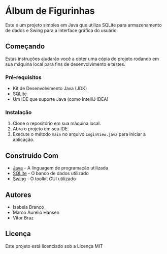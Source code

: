 # Álbum de Figurinhas 

Este é um projeto simples em Java que utiliza SQLite para armazenamento de dados e Swing para a interface gráfica do usuário.

## Começando

Estas instruções ajudarão você a obter uma cópia do projeto rodando em sua máquina local para fins de desenvolvimento e testes.

### Pré-requisitos

- Kit de Desenvolvimento Java (JDK)
- SQLite
- Um IDE que suporte Java (como IntelliJ IDEA)

### Instalação

1. Clone o repositório em sua máquina local.
2. Abra o projeto em seu IDE.
4. Execute o método `main` no arquivo `LoginView.java` para iniciar a aplicação.

## Construído Com

- [Java](https://www.java.com) - A linguagem de programação utilizada
- [SQLite](https://www.sqlite.org) - O banco de dados utilizado
- [Swing](https://docs.oracle.com/javase/tutorial/uiswing/) - O toolkit GUI utilizado

## Autores

- Isabela Branco
- Marco Aurelio Hansen
- Vitor Braz

## Licença

Este projeto está licenciado sob a Licença MIT
